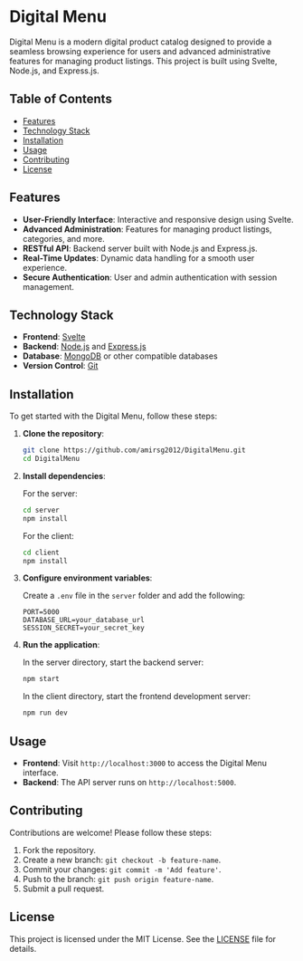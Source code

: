 # Digital Menu

Digital Menu is a modern digital product catalog designed to provide a seamless browsing experience for users and advanced administrative features for managing product listings. This project is built using Svelte, Node.js, and Express.js.

## Table of Contents

- [Features](#features)
- [Technology Stack](#technology-stack)
- [Installation](#installation)
- [Usage](#usage)
- [Contributing](#contributing)
- [License](#license)

## Features

- **User-Friendly Interface**: Interactive and responsive design using Svelte.
- **Advanced Administration**: Features for managing product listings, categories, and more.
- **RESTful API**: Backend server built with Node.js and Express.js.
- **Real-Time Updates**: Dynamic data handling for a smooth user experience.
- **Secure Authentication**: User and admin authentication with session management.

## Technology Stack

- **Frontend**: [Svelte](https://svelte.dev/)
- **Backend**: [Node.js](https://nodejs.org/) and [Express.js](https://expressjs.com/)
- **Database**: [MongoDB](https://www.mongodb.com/) or other compatible databases
- **Version Control**: [Git](https://git-scm.com/)


## Installation

To get started with the Digital Menu, follow these steps:

1. **Clone the repository**:

    ```bash
    git clone https://github.com/amirsg2012/DigitalMenu.git
    cd DigitalMenu
    ```

2. **Install dependencies**:

    For the server:
    ```bash
    cd server
    npm install
    ```

    For the client:
    ```bash
    cd client
    npm install
    ```

3. **Configure environment variables**:

    Create a `.env` file in the `server` folder and add the following:
    
    ```
    PORT=5000
    DATABASE_URL=your_database_url
    SESSION_SECRET=your_secret_key
    ```

4. **Run the application**:

    In the server directory, start the backend server:
    ```bash
    npm start
    ```

    In the client directory, start the frontend development server:
    ```bash
    npm run dev
    ```

## Usage

- **Frontend**: Visit `http://localhost:3000` to access the Digital Menu interface.
- **Backend**: The API server runs on `http://localhost:5000`.

## Contributing

Contributions are welcome! Please follow these steps:

1. Fork the repository.
2. Create a new branch: `git checkout -b feature-name`.
3. Commit your changes: `git commit -m 'Add feature'`.
4. Push to the branch: `git push origin feature-name`.
5. Submit a pull request.

## License

This project is licensed under the MIT License. See the [LICENSE](LICENSE) file for details.

